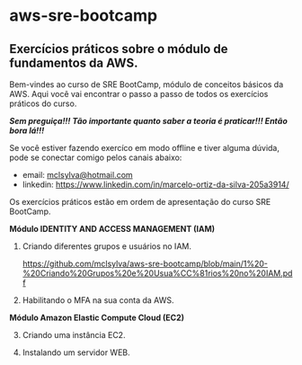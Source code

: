 # aws-sre-bootcamp
## Exercícios práticos sobre o módulo de fundamentos da AWS.

Bem-vindes ao curso de SRE BootCamp, módulo de conceitos básicos da AWS. Aqui você vai encontrar o passo a passo de todos os exercícios práticos do curso.

***Sem preguiça!!! Tão importante quanto saber a teoria é praticar!!! Então bora lá!!!***

Se você estiver fazendo exercíco em modo offline e tiver alguma dúvida, pode se conectar comigo pelos canais abaixo:
* email: mclsylva@hotmail.com
* linkedin: https://www.linkedin.com/in/marcelo-ortiz-da-silva-205a3914/

Os exercícios práticos estão em ordem de apresentação do curso SRE BootCamp.

<b>Módulo IDENTITY AND ACCESS MANAGEMENT (IAM)</b>
1) Criando diferentes grupos e usuários no IAM.

   https://github.com/mclsylva/aws-sre-bootcamp/blob/main/1%20-%20Criando%20Grupos%20e%20Usua%CC%81rios%20no%20IAM.pdf
   
2) Habilitando o MFA na sua conta da AWS.

<b> Módulo Amazon Elastic Compute Cloud (EC2)</b>

3) Criando uma instância EC2.

4) Instalando um servidor WEB.
